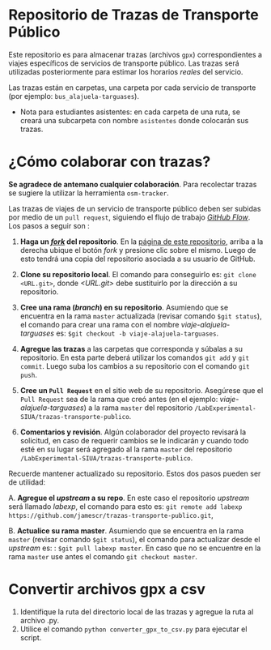 # Repositorio de Trazas de Transporte Público

Este repositorio es para almacenar trazas (archivos `gpx`) correspondientes a viajes específicos de servicios de transporte público. Las trazas será utilizadas posteriormente para estimar los horarios *reales* del servicio. 


Las trazas están en carpetas, una carpeta por cada servicio de transporte (por ejemplo: `bus_alajuela-targuases`). 

 * Nota para estudiantes asistentes: en cada carpeta de una ruta, se creará una subcarpeta con nombre `asistentes` donde colocarán sus trazas. 


# ¿Cómo colaborar con trazas?

**Se agradece de antemano cualquier colaboración**. Para recolectar trazas se sugiere la utilizar la herramienta `osm-tracker`.

Las trazas de viajes de un servicio de transporte público deben ser subidas por medio de un `pull request`, siguiendo el flujo de trabajo [*GitHub Flow*](https://guides.github.com/introduction/flow/). Los pasos a seguir son :

1. **Haga un [*fork*](https://guides.github.com/activities/forking/) del repositorio**.  En la [página de este repositorio](https://github.com/LabExperimental-SIUA/trazas-transporte-publico), arriba a la derecha ubique el botón *fork* y presione clic sobre el mismo. Luego de esto tendrá una copia del repositorio asociada a su usuario de GitHub. 


2. **Clone su repositorio local**. El comando para conseguirlo es: `git clone <URL.git>`, donde *<URL.git>* debe sustituirlo por la dirección a su repositorio. 



3. **Cree una rama (*branch*) en su repositorio**. Asumiendo que se encuentra en la rama `master` actualizada (revisar comando `$git status`), el comando para crear una rama con el nombre *viaje-alajuela-targuases* es: `$git checkout -b viaje-alajuela-targuases`.

4. **Agregue las trazas** a las carpetas que corresponda y súbalas a su repositorio. En esta parte deberá utilizar los comandos `git add` y `git commit`. Luego suba los cambios a su repositorio con el comando `git push`. 

5. **Cree un `Pull Request`** en el sitio web de su repositorio. Asegúrese que el `Pull Request` sea de la rama que creó antes (en el ejemplo: *viaje-alajuela-targuases*) a la rama `master` del repositorio `/LabExperimental-SIUA/trazas-transporte-publico`.


6. **Comentarios y revisión**. Algún colaborador del proyecto revisará la solicitud, en caso de requerir cambios se le indicarán y cuando todo esté en su lugar será agregado al la rama `master` del repositorio `/LabExperimental-SIUA/trazas-transporte-publico`.


Recuerde mantener actualizado su repositorio. Estos dos pasos pueden ser de utilidad:

A. **Agregue el *upstream* a su repo**. En este caso el repositorio *upstream* será llamado *labexp*, el comando para esto es: `git remote add labexp https://github.com/jamescr/trazas-transporte-publico.git`,

B. **Actualice su rama master**. Asumiendo que se encuentra en la rama `master` (revisar comando `$git status`), el comando para actualizar desde el *upstream* es: : `$git pull labexp master`. En caso que no se encuentre en la rama `master` use antes el comando `git checkout master`.

# Convertir archivos gpx a csv

1. Identifique la ruta del directorio local de las trazas y agregue la ruta al archivo .py.
2. Utilice el comando `python converter_gpx_to_csv.py` para ejecutar el script.



